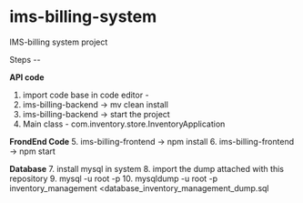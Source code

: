 # ims-billing-system
IMS-billing system project 


Steps --

**API code**
1. import code base in code editor -
2. ims-billing-backend -> mv clean install
3. ims-billing-backend -> start the project
4. Main class - com.inventory.store.InventoryApplication

**FrondEnd Code**
5. ims-billing-frontend -> npm install
6. ims-billing-frontend -> npm start

**Database** 
7. install mysql in system
8. import the dump attached with this repository
9. mysql -u root -p
10. mysqldump -u root -p inventory_management <database_inventory_management_dump.sql
